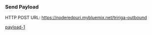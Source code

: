 ### Send Payload

HTTP POST URL: https://noderedpuri.mybluemix.net/tririga-outbound

[payload-1](/payload-1.json)
